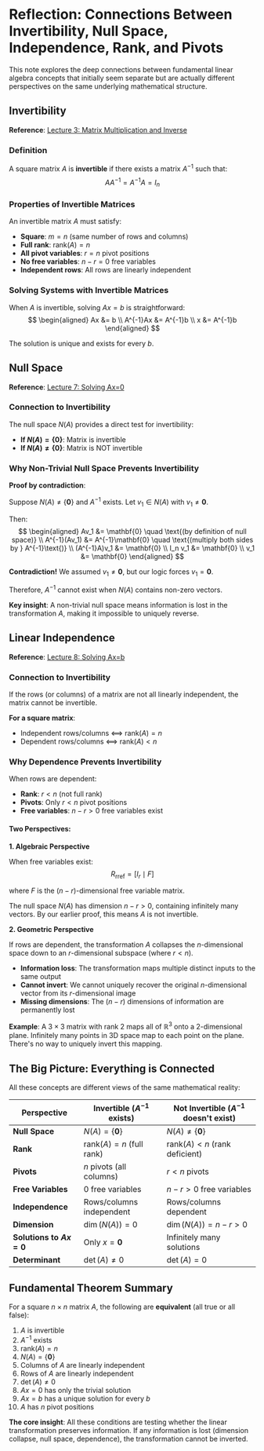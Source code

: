 # Reflection: Connections Between Invertibility, Null Space, Independence, Rank, and Pivots

This note explores the deep connections between fundamental linear algebra concepts that initially seem separate but are actually different perspectives on the same underlying mathematical structure.

## Invertibility

**Reference**: [Lecture 3: Matrix Multiplication and Inverse](https://ickma2311.github.io/Math/mit1806-lecture3-multiplication.html)

### Definition

A square matrix $A$ is **invertible** if there exists a matrix $A^{-1}$ such that:
$$
AA^{-1} = A^{-1}A = I_n
$$

### Properties of Invertible Matrices

An invertible matrix $A$ must satisfy:
- **Square**: $m = n$ (same number of rows and columns)
- **Full rank**: $\text{rank}(A) = n$
- **All pivot variables**: $r = n$ pivot positions
- **No free variables**: $n - r = 0$ free variables
- **Independent rows**: All rows are linearly independent

### Solving Systems with Invertible Matrices

When $A$ is invertible, solving $Ax = b$ is straightforward:
$$
\begin{aligned}
Ax &= b \\
A^{-1}Ax &= A^{-1}b \\
x &= A^{-1}b
\end{aligned}
$$

The solution is unique and exists for every $b$.

## Null Space

**Reference**: [Lecture 7: Solving Ax=0](https://ickma2311.github.io/Math/mit1806-lecture7-solving-ax-0.html)

### Connection to Invertibility

The null space $N(A)$ provides a direct test for invertibility:

- **If $N(A) = \{\mathbf{0}\}$**: Matrix is invertible
- **If $N(A) \neq \{\mathbf{0}\}$**: Matrix is NOT invertible

### Why Non-Trivial Null Space Prevents Invertibility

**Proof by contradiction**:

Suppose $N(A) \neq \{\mathbf{0}\}$ and $A^{-1}$ exists. Let $v_1 \in N(A)$ with $v_1 \neq \mathbf{0}$.

Then:
$$
\begin{aligned}
Av_1 &= \mathbf{0} \quad \text{(by definition of null space)} \\
A^{-1}(Av_1) &= A^{-1}\mathbf{0} \quad \text{(multiply both sides by } A^{-1}\text{)} \\
(A^{-1}A)v_1 &= \mathbf{0} \\
I_n v_1 &= \mathbf{0} \\
v_1 &= \mathbf{0}
\end{aligned}
$$

**Contradiction!** We assumed $v_1 \neq \mathbf{0}$, but our logic forces $v_1 = \mathbf{0}$.

Therefore, $A^{-1}$ cannot exist when $N(A)$ contains non-zero vectors.

**Key insight**: A non-trivial null space means information is lost in the transformation $A$, making it impossible to uniquely reverse.

## Linear Independence

**Reference**: [Lecture 8: Solving Ax=b](https://ickma2311.github.io/Math/mit1806-lecture8-solving-ax-b.html)

### Connection to Invertibility

If the rows (or columns) of a matrix are not all linearly independent, the matrix cannot be invertible.

**For a square matrix**:
- Independent rows/columns ⟺ $\text{rank}(A) = n$
- Dependent rows/columns ⟺ $\text{rank}(A) < n$

### Why Dependence Prevents Invertibility

When rows are dependent:
- **Rank**: $r < n$ (not full rank)
- **Pivots**: Only $r < n$ pivot positions
- **Free variables**: $n - r > 0$ free variables exist

#### Two Perspectives:

**1. Algebraic Perspective**

When free variables exist:
$$
R_{\text{rref}} = [I_r \mid F]
$$

where $F$ is the $(n-r)$-dimensional free variable matrix.

The null space $N(A)$ has dimension $n - r > 0$, containing infinitely many vectors. By our earlier proof, this means $A$ is not invertible.

**2. Geometric Perspective**

If rows are dependent, the transformation $A$ collapses the $n$-dimensional space down to an $r$-dimensional subspace (where $r < n$).

- **Information loss**: The transformation maps multiple distinct inputs to the same output
- **Cannot invert**: We cannot uniquely recover the original $n$-dimensional vector from its $r$-dimensional image
- **Missing dimensions**: The $(n-r)$ dimensions of information are permanently lost

**Example**: A $3 \times 3$ matrix with rank 2 maps all of $\mathbb{R}^3$ onto a 2-dimensional plane. Infinitely many points in 3D space map to each point on the plane. There's no way to uniquely invert this mapping.

## The Big Picture: Everything is Connected

All these concepts are different views of the same mathematical reality:

| Perspective | Invertible ($A^{-1}$ exists) | Not Invertible ($A^{-1}$ doesn't exist) |
|-------------|------------------------------|----------------------------------------|
| **Null Space** | $N(A) = \{\mathbf{0}\}$ | $N(A) \neq \{\mathbf{0}\}$ |
| **Rank** | $\text{rank}(A) = n$ (full rank) | $\text{rank}(A) < n$ (rank deficient) |
| **Pivots** | $n$ pivots (all columns) | $r < n$ pivots |
| **Free Variables** | 0 free variables | $n - r > 0$ free variables |
| **Independence** | Rows/columns independent | Rows/columns dependent |
| **Dimension** | $\dim(N(A)) = 0$ | $\dim(N(A)) = n - r > 0$ |
| **Solutions to $Ax = 0$** | Only $x = \mathbf{0}$ | Infinitely many solutions |
| **Determinant** | $\det(A) \neq 0$ | $\det(A) = 0$ |

## Fundamental Theorem Summary

For a square $n \times n$ matrix $A$, the following are **equivalent** (all true or all false):

1. $A$ is invertible
2. $A^{-1}$ exists
3. $\text{rank}(A) = n$
4. $N(A) = \{\mathbf{0}\}$
5. Columns of $A$ are linearly independent
6. Rows of $A$ are linearly independent
7. $\det(A) \neq 0$
8. $Ax = 0$ has only the trivial solution
9. $Ax = b$ has a unique solution for every $b$
10. $A$ has $n$ pivot positions

**The core insight**: All these conditions are testing whether the linear transformation preserves information. If any information is lost (dimension collapse, null space, dependence), the transformation cannot be inverted.
